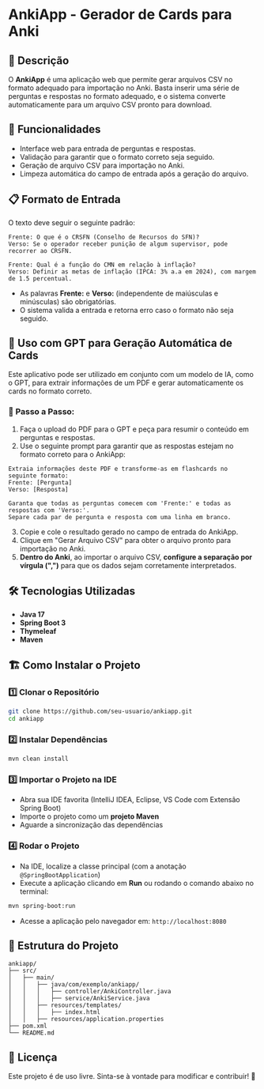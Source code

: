 # AnkiApp - Gerador de Cards para Anki

## 📌 Descrição
O **AnkiApp** é uma aplicação web que permite gerar arquivos CSV no formato adequado para importação no Anki. Basta inserir uma série de perguntas e respostas no formato adequado, e o sistema converte automaticamente para um arquivo CSV pronto para download.

## 🚀 Funcionalidades
- Interface web para entrada de perguntas e respostas.
- Validação para garantir que o formato correto seja seguido.
- Geração de arquivo CSV para importação no Anki.
- Limpeza automática do campo de entrada após a geração do arquivo.

## 📋 Formato de Entrada
O texto deve seguir o seguinte padrão:

```
Frente: O que é o CRSFN (Conselho de Recursos do SFN)?
Verso: Se o operador receber punição de algum supervisor, pode recorrer ao CRSFN.

Frente: Qual é a função do CMN em relação à inflação?
Verso: Definir as metas de inflação (IPCA: 3% a.a em 2024), com margem de 1.5 percentual.
```

- As palavras **Frente:** e **Verso:** (independente de maiúsculas e minúsculas) são obrigatórias.
- O sistema valida a entrada e retorna erro caso o formato não seja seguido.

## 🤖 Uso com GPT para Geração Automática de Cards
Este aplicativo pode ser utilizado em conjunto com um modelo de IA, como o GPT, para extrair informações de um PDF e gerar automaticamente os cards no formato correto.

### 🔹 Passo a Passo:
1. Faça o upload do PDF para o GPT e peça para resumir o conteúdo em perguntas e respostas.
2. Use o seguinte prompt para garantir que as respostas estejam no formato correto para o AnkiApp:

```
Extraia informações deste PDF e transforme-as em flashcards no seguinte formato:
Frente: [Pergunta]
Verso: [Resposta]

Garanta que todas as perguntas comecem com 'Frente:' e todas as respostas com 'Verso:'.
Separe cada par de pergunta e resposta com uma linha em branco.
```

3. Copie e cole o resultado gerado no campo de entrada do AnkiApp.
4. Clique em "Gerar Arquivo CSV" para obter o arquivo pronto para importação no Anki.
5. **Dentro do Anki**, ao importar o arquivo CSV, **configure a separação por vírgula (",")** para que os dados sejam corretamente interpretados.

## 🛠️ Tecnologias Utilizadas
- **Java 17**
- **Spring Boot 3**
- **Thymeleaf**
- **Maven**

## 🏗️ Como Instalar o Projeto
### 1️⃣ Clonar o Repositório
```sh
git clone https://github.com/seu-usuario/ankiapp.git
cd ankiapp
```

### 2️⃣ Instalar Dependências
```sh
mvn clean install
```

### 3️⃣ Importar o Projeto na IDE
- Abra sua IDE favorita (IntelliJ IDEA, Eclipse, VS Code com Extensão Spring Boot)
- Importe o projeto como um **projeto Maven**
- Aguarde a sincronização das dependências

### 4️⃣ Rodar o Projeto
- Na IDE, localize a classe principal (com a anotação `@SpringBootApplication`)
- Execute a aplicação clicando em **Run** ou rodando o comando abaixo no terminal:
```sh
mvn spring-boot:run
```
- Acesse a aplicação pelo navegador em: `http://localhost:8080`

## 📂 Estrutura do Projeto
```
ankiapp/
├── src/
│   ├── main/
│   │   ├── java/com/exemplo/ankiapp/
│   │   │   ├── controller/AnkiController.java
│   │   │   ├── service/AnkiService.java
│   │   ├── resources/templates/
│   │   │   ├── index.html
│   │   ├── resources/application.properties
├── pom.xml
└── README.md
```

## 📄 Licença
Este projeto é de uso livre. Sinta-se à vontade para modificar e contribuir! 🚀

